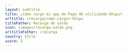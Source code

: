 ```yaml
---
layout: subtitle
title: ¿Cómo cargo mi app de Pago 46 utilizando Khipu?
urltitle: /recarga/como-cargar-khipu
titleFather: Recarga de saldo
icon: /images/recarga-saldo.png
urltitleFather: /recarga
country: Chile
score: 5
---
```

